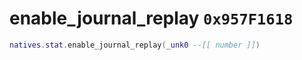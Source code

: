 # enable_journal_replay `0x957F1618`

```lua
natives.stat.enable_journal_replay(_unk0 --[[ number ]])
```